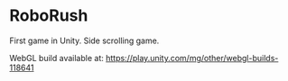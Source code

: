 # RoboRush
First game in Unity. Side scrolling game.

WebGL build available at: https://play.unity.com/mg/other/webgl-builds-118641
